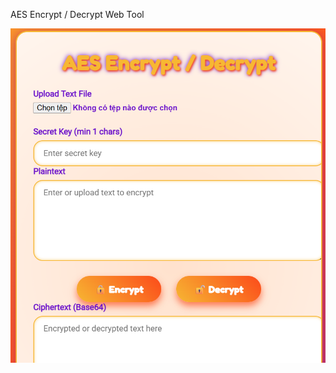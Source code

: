 AES Encrypt / Decrypt Web Tool
<p align="center">
        <img src="https://github.com/tranduy157/TranDuy/blob/main/1.png?raw=true" width="700" alt="Screenshot">
    </p>
